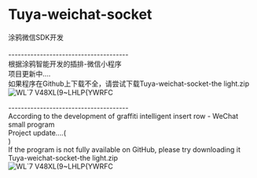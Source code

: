 # Tuya-weichat-socket<br> 
涂鸦微信SDK开发<br>  
--------------------------------------<br> 
根据涂鸦智能开发的插排-微信小程序<br>
项目更新中....<br>
如果程序在Github上下载不全，请尝试下载Tuya-weichat-socket-the light.zip<br> 
![WL`7 V48XL(9~LHLP{YWRFC](https://user-images.githubusercontent.com/49518571/114995827-cdea4280-9ed0-11eb-8e6c-8ec9d33121ab.png)<br> 


--------------------------------------<br> 
According to the development of graffiti intelligent insert row - WeChat small program<br> 
Project update....(<br>)  
If the program is not fully available on GitHub, please try downloading it Tuya-weichat-socket-the light.zip<br> 
![WL`7 V48XL(9~LHLP{YWRFC](https://user-images.githubusercontent.com/49518571/114995538-84015c80-9ed0-11eb-9a2c-c394afdf12ba.png)<br> 
